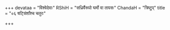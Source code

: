 +++
devataa = "विश्वेदेवाः"
RShiH = "सध्रिर्वैरूपो घर्मो वा तापसः"
ChandaH = "त्रिष्टुप्"
title = "०६ षट्त्रिंशाँश्च चतुरः"

+++
